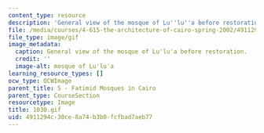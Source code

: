 ```yaml
---
content_type: resource
description: 'General view of the mosque of Lu''lu''a before restoration. '
file: /media/courses/4-615-the-architecture-of-cairo-spring-2002/4911294c30ce8a74b3b0fcfbad7aeb77_1030.gif
file_type: image/gif
image_metadata:
  caption: General view of the mosque of Lu'lu'a before restoration.
  credit: ''
  image-alt: mosque of Lu'lu'a
learning_resource_types: []
ocw_type: OCWImage
parent_title: 5 - Fatimid Mosques in Cairo
parent_type: CourseSection
resourcetype: Image
title: 1030.gif
uid: 4911294c-30ce-8a74-b3b0-fcfbad7aeb77
---
```

